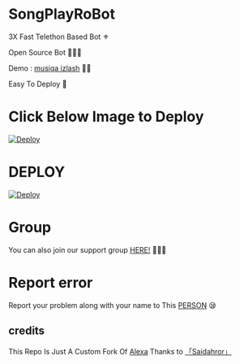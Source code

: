 # SongPlayRoBot
3X Fast Telethon Based Bot ⚜

Open Source Bot 👨🏻‍💻

Demo : [musiqa izlash](https://t.me/musiqa_izlovchi_robot) 💃🏻

Easy To Deploy 🤗

# Click Below Image to Deploy
[![Deploy](https://telegra.ph/file/cb7b0aead06c96955323e.jpg)](https://heroku.com/deploy?template=https://github.com/IVETRI/SongPlayRoBot.git)
# DEPLOY
[![Deploy](https://www.herokucdn.com/deploy/button.svg)](https://heroku.com/deploy?template=https://github.com/IVETRI/SongPlayRoBot.git)

# Group
You can also join our support group [HERE!](https://t.me/Saidjon_okenn) 👨🏻‍💻

# Report error
Report your problem along with your name to This [PERSON](https://t.me/Hacker_vlogss) 😪
## credits
This Repo Is Just A Custom Fork Of [Alexa](https://github.com/Mr-SHRLCK/Alexa)
Thanks to [「Saidahror」](https:t.me/Saidjon_okenn)
